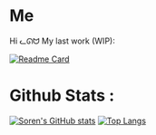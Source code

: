 # Me
Hi ᓚᘏᗢ
My last work (WIP):  

[![Readme Card](https://github-readme-stats.vercel.app/api/pin/?username=diogo-vf&repo=UptoboxApi_CSharp&theme=dracula)](https://github.com/Noxcaedibux/UptoboxApi_CSharp)



# Github Stats :

[![Soren's GitHub stats](https://github-readme-stats.vercel.app/api?username=diogo-vf&show_icons=true&count_private=true&theme=dracula)](https://github.com/anuraghazra/github-readme-stats)
[![Top Langs](https://github-readme-stats.vercel.app/api/top-langs/?username=diogo-vf&layout=compact&count_private=true&show_icons=true&theme=dracula)](https://github.com/anuraghazra/github-readme-stats)

<!--
**Noxcaedibux/Noxcaedibux** is a ✨ _special_ ✨ repository because its `README.md` (this file) appears on your GitHub profile.

Here are some ideas to get you started:

- 🔭 I’m currently working on ...
- 🌱 I’m currently learning ...
- 👯 I’m looking to collaborate on ...
- 🤔 I’m looking for help with ...
- 💬 Ask me about ...
- 📫 How to reach me: ...
- 😄 Pronouns: ...
- ⚡ Fun fact: ...
-->

